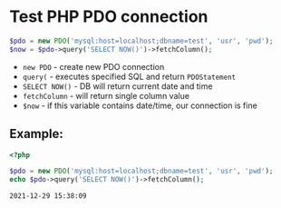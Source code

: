 # Test PHP PDO connection

```php
$pdo = new PDO('mysql:host=localhost;dbname=test', 'usr', 'pwd');
$now = $pdo->query('SELECT NOW()')->fetchColumn();
```

- `new PDO` - create new PDO connection
- `query(` - executes specified SQL and return `PDOStatement`
- `SELECT NOW()` - DB will return current date and time
- `fetchColumn` - will return single column value
- `$now` - if this variable contains date/time, our connection is fine

## Example: 
```php
<?php

$pdo = new PDO('mysql:host=localhost;dbname=test', 'usr', 'pwd');
echo $pdo->query('SELECT NOW()')->fetchColumn();
```
```
2021-12-29 15:38:09
```

